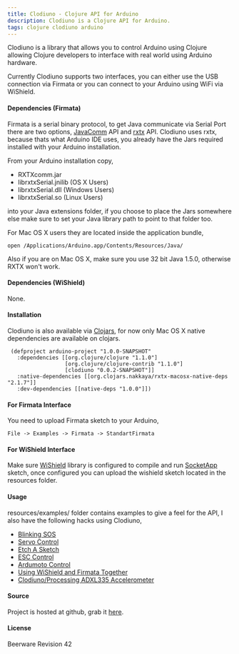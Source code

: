 ```yaml
---
title: Clodiuno - Clojure API for Arduino
description: Clodiuno is a Clojure API for Arduino.
tags: clojure clodiuno arduino
---
```


Clodiuno is a library that allows you to control Arduino using Clojure
allowing Clojure developers to interface with real world using Arduino
hardware.

Currently Clodiuno supports two interfaces, you can either use the USB
connection via Firmata or you can connect to your Arduino using WiFi via
WiShield.

#### Dependencies (Firmata)

Firmata is a serial binary protocol, to get Java communicate via Serial
Port there are two options,
[JavaComm](http://java.sun.com/products/javacomm/) API and
[rxtx](http://users.frii.com/jarvi/rxtx/) API. Clodiuno uses rxtx,
because thats what Arduino IDE uses, you already have the Jars required
installed with your Arduino installation.

From your Arduino installation copy,

 - RXTXcomm.jar
 - librxtxSerial.jnilib (OS X Users)
 - librxtxSerial.dll (Windows Users)
 - librxtxSerial.so (Linux Users)

into your Java extensions folder, if you choose to place the Jars
somewhere else make sure to set your Java library path to point to that
folder too.

For Mac OS X users they are located inside the application bundle,

    open /Applications/Arduino.app/Contents/Resources/Java/

Also if you are on Mac OS X, make sure you use 32 bit Java 1.5.0,
otherwise RXTX won't work.

#### Dependencies (WiShield)

None.

#### Installation

Clodiuno is also available via [Clojars](http://clojars.org/clodiuno),
for now only Mac OS X native dependencies are available on
clojars.

     (defproject arduino-project "1.0.0-SNAPSHOT"
       :dependencies [[org.clojure/clojure "1.1.0"]
                      [org.clojure/clojure-contrib "1.1.0"]
                      [clodiuno "0.0.2-SNAPSHOT"]]
       :native-dependencies [[org.clojars.nakkaya/rxtx-macosx-native-deps "2.1.7"]]
       :dev-dependencies [[native-deps "1.0.0"]])

#### For Firmata Interface

You need to upload Firmata sketch to your Arduino, 

    File -> Examples -> Firmata -> StandartFirmata

#### For WiShield Interface

Make sure
[WiShield](http://asynclabs.com/wiki/index.php?title=AsyncLabsWiki)
library is configured to compile and run
[SocketApp](http://asynclabs.com/wiki/index.php?title=SocketApp_sketch)
sketch, once configured you can upload the wishield sketch located in
the resources folder.

#### Usage

resources/examples/ folder contains  examples to give a feel for the
API, I also have the following hacks using Clodiuno,

 - [Blinking SOS](/2010/01/03/clodiuno-a-clojure-api-for-the-firmata-protocol/)
 - [Servo Control](/2010/01/06/making-things-move-with-clojure/)
 - [Etch A Sketch](/2010/02/02/etch-a-sketch/)
 - [ESC Control](/2010/05/21/motor-control-via-esc-using-arduino-and-clodiuno/)
 - [Ardumoto Control](/2010/06/04/motor-control-via-ardumoto-using-arduino-and-clodiuno/)
 - [Using WiShield and Firmata Together](/2010/08/09/wishield-support-for-clodiuno/)
 - [Clodiuno/Processing ADXL335 Accelerometer](/2010/09/28/clodiuno-processing-adxl335-accelerometer/)

#### Source

Project is hosted at github, grab it
[here](http://github.com/nakkaya/clodiuno).

#### License

Beerware Revision 42

<script type="text/javascript">
	var flattr_url = 'http://nakkaya.com/clodiuno.html';
</script>
<script src="http://api.flattr.com/button/load.js" type="text/javascript"></script>
<br>
